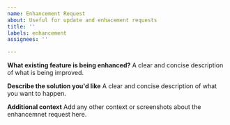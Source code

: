 ```yaml
---
name: Enhancement Request
about: Useful for update and enhacement requests
title: ''
labels: enhancement
assignees: ''

---
```


**What existing feature is being enhanced?**
A clear and concise description of what is being improved.

**Describe the solution you'd like**
A clear and concise description of what you want to happen.

**Additional context**
Add any other context or screenshots about the enhancemnet request here.
